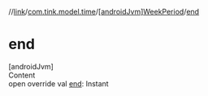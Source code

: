 //[link](../../index.md)/[com.tink.model.time](../index.md)/[[androidJvm]WeekPeriod](index.md)/[end](end.md)



# end  
[androidJvm]  
Content  
open override val [end](end.md): Instant  



